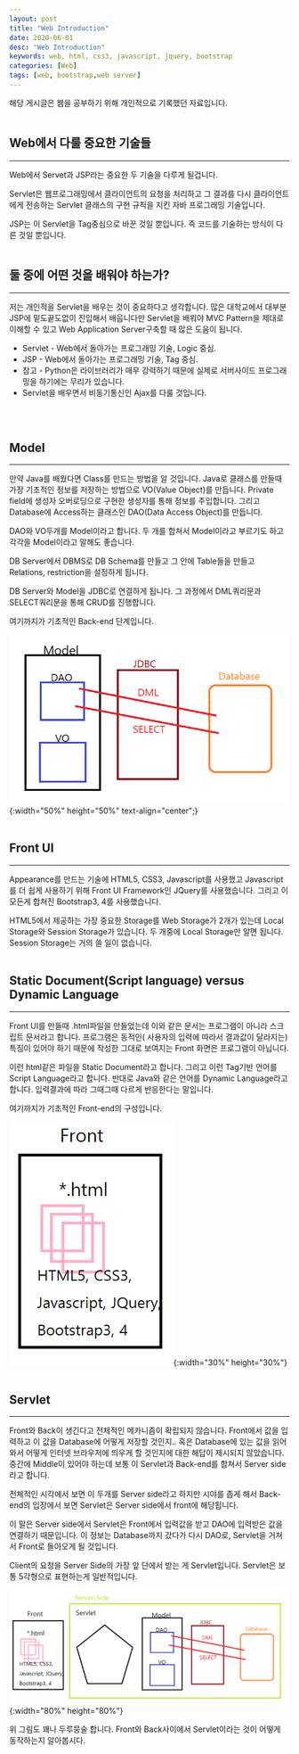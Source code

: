 ```yaml
---
layout: post
title: "Web Introduction"
date: 2020-06-01
desc: "Web Introduction"
keywords: web, html, css3, javascript, jquery, bootstrap
categories: [Web]
tags: [web, bootstrap,web server]
---
```


해당 게시글은 웹을 공부하기 위해 개인적으로 기록했던 자료입니다.
<br>
<br>

## Web에서 다룰 중요한 기술들
___
Web에서 Servet과 JSP라는 중요한 두 기술을 다루게 될겁니다.  

Servlet은 웹프로그래밍에서 클라이언트의 요청을 처리하고 그 결과를 다시 클라이언트에게 전송하는 Servlet 클래스의 구현 규칙을 지킨 자바 프로그래밍 기술입니다. 

JSP는 이 Servlet을 Tag중심으로 바꾼 것일 뿐입니다. 즉 코드를 기술하는 방식이 다른 것일 뿐입니다.
<br>
<br>

## 둘 중에 어떤 것을 배워야 하는가? 
___
저는 개인적을 Servlet을 배우는 것이 중요하다고 생각합니다. 많은 대학교에서 대부분 JSP에 밑도끝도없이 진입해서 배웁니다만 Servlet을 배워야 MVC Pattern을 제대로 이해할 수 있고 Web Application Server구축할 때 많은 도움이 됩니다. 

* Servlet - Web에서 돌아가는 프로그래밍 기술, Logic 중심. 
* JSP - Web에서 돌아가는 프로그래밍 기술, Tag 중심.
* 참고 - Python은 라이브러리가 매우 강력하기 때문에 실제로 서버사이드 프로그래밍을 하기에는 무리가 있습니다.
* Servlet을 배우면서 비동기통신인 Ajax를 다룰 것입니다.
<br>
<br>

## Model
___
만약 Java를 배웠다면 Class를 만드는 방법을 알 것입니다. Java로 클래스를 만들때 가장 기초적인 정보를 저장하는 방법으로 VO(Value Object)를 만듭니다. Private field에 생성자 오버로딩으로 구현한 생성자를 통해 정보를 주입합니다. 그리고 Database에 Access하는 클래스인 DAO(Data Access Object)를 만듭니다. 

DAO와 VO두개를 Model이라고 합니다. 두 개를 합쳐서 Model이라고 부르기도 하고 각각을 Model이라고 말해도 좋습니다.

DB Server에서 DBMS로 DB Schema를 만들고 그 안에 Table들을 만들고 Relations, restriction을 설정하게 됩니다. 

DB Server와 Model을 JDBC로 연결하게 됩니다. 그 과정에서 DML쿼리문과 SELECT쿼리문을 통해 CRUD를 진행합니다. 

여기까지가 기초적인 Back-end 단계입니다.

![01_serverside](/static/assets/img/blog/web/01BasicServlet/01_serverside.png){:width="50%" height="50%" text-align="center";}
<br>
<br>

## Front UI
___
Appearance를 만드는 기술에 HTML5, CSS3, Javascript를 사용했고 Javascript를 더 쉽게 사용하기 위해 Front UI Framework인 JQuery를 사용했습니다. 그리고 이 모든게 합쳐진 Bootstrap3, 4를 사용했습니다. 

HTML5에서 제공하는 가장 중요한 Storage를 Web Storage가 2개가 있는데 Local Storage와 Session Storage가 있습니다. 두 개중에 Local Storage만 알면 됩니다. Session Storage는 거의 쓸 일이 없습니다. 
<br>
<br>

## Static Document(Script language) versus Dynamic Language
___
Front UI를 만들때 .html파일을 만들었는데 이와 같은 문서는 프로그램이 아니라 스크립트 문서라고 합니다. 프로그램은 동적인( 사용자의 입력에 따라서 결과값이 달라지는) 특징이 있어야 하기 때문에 작성한 그대로 보여지는 Front 화면은 프로그램이 아닙니다. 

이런 html같은 파일을 Static Document라고 합니다. 그리고 이런 Tag기반 언어를 Script Language라고 합니다. 반대로 Java와 같은 언어를 Dynamic Language라고 합니다. 입력결과에 따라 그때그때 다르게 반응한다는 말입니다. 

여기까지가 기초적인 Front-end의 구성입니다.

![02_front](/static/assets/img/blog/web/01BasicServlet/02_front.png){:width="30%" height="30%"}
<br>
<br>

## Servlet
___
Front와 Back이 생긴다고 전체적인 메카니즘이 확립되지 않습니다. Front에서 값을 입력하고 이 값을 Database에 어떻게 저장할 것인지.. 혹은 Database에 있는 값을 읽어와서 어떻게 인터넷 브라우저에 띄우게 할 것인지에 대한 해답이 제시되지 않았습니다. 중간에 Middle이 있어야 하는데  보통 이 Servlet과 Back-end를 합쳐서 Server side라고 합니다. 

전체적인 시각에서 보면 이 두개를 Server side라고 하지만 시야를 좁게 해서 Back-end의 입장에서 보면 Servlet은 Server side에서 front에 해당됩니다. 

이 말은 Server side에서 Servlet은 Front에서 입력값을 받고 DAO에 입력받은 값을 연결하기 때문입니다. 이 정보는 Database까지 갔다가 다시 DAO로, Servlet을 거쳐서 Front로 돌아오게 될 것입니다. 

Client의 요청을 Server Side의 가장 앞 단에서 받는 게 Servlet입니다. Servlet은 보통 5각형으로 표현하는게 일반적입니다. 

![03_framework](/static/assets/img/blog/web/01BasicServlet/03_framework.png){:width="80%" height="80%"}


위 그림도 꽤나 두루뭉술 합니다. Front와 Back사이에서 Servlet이라는 것이 어떻게 동작하는지 알아봅시다. 